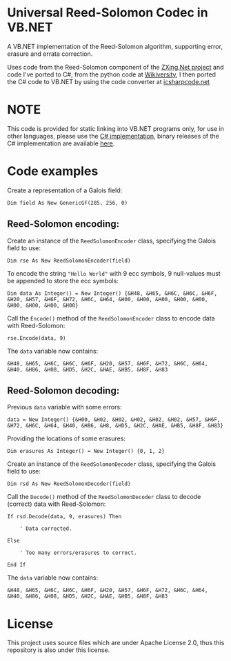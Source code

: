 # Universal Reed-Solomon Codec in VB.NET
A VB.NET implementation of the Reed-Solomon algorithm, supporting error, erasure and errata correction.

Uses code from the Reed-Solomon component of the [ZXing.Net project](https://github.com/micjahn/ZXing.Net/tree/master/Source/lib/common/reedsolomon) and code I've ported to C#, from the python code at [Wikiversity](https://en.wikiversity.org/wiki/Reed%E2%80%93Solomon_codes_for_coders), I then ported the C# code to VB.NET by using the code converter at [icsharpcode.net](https://codeconverter.icsharpcode.net/)

# NOTE

This code is provided for static linking into VB.NET programs only, for use in other languages, please use the [C# implementation](https://github.com/Sonic-The-Hedgehog-LNK1123/ReedSolomon), binary releases of the C# implementation are available [here](https://github.com/Sonic-The-Hedgehog-LNK1123/ReedSolomon/releases).

# Code examples

Create a representation of a Galois field:

```vbnet
Dim field As New GenericGF(285, 256, 0)
```

## Reed-Solomon encoding:

Create an instance of the `ReedSolomonEncoder` class, specifying the Galois field to use:

```vbnet
Dim rse As New ReedSolomonEncoder(field)
```

To encode the string `"Hello World"` with 9 ecc symbols, 9 null-values must be appended to store the ecc symbols:

```vbnet
Dim data As Integer() = New Integer() {&H48, &H65, &H6C, &H6C, &H6F, &H20, &H57, &H6F, &H72, &H6C, &H64, &H00, &H00, &H00, &H00, &H00, &H00, &H00, &H00, &H00}
```

Call the `Encode()` method of the `ReedSolomonEncoder` class to encode data with Reed-Solomon:

```vbnet
rse.Encode(data, 9)
```

The `data` variable now contains:

```
&H48, &H65, &H6C, &H6C, &H6F, &H20, &H57, &H6F, &H72, &H6C, &H64, &H40, &H86, &H08, &HD5, &H2C, &HAE, &HB5, &H8F, &H83
```

## Reed-Solomon decoding:

Previous `data` variable with some errors:

```vbnet
data = New Integer() {&H00, &H02, &H02, &H02, &H02, &H02, &H57, &H6F, &H72, &H6C, &H64, &H40, &H86, &H8, &HD5, &H2C, &HAE, &HB5, &H8F, &H83}
```

Providing the locations of some erasures:

```vbnet
Dim erasures As Integer() = New Integer() {0, 1, 2}
```

Create an instance of the `ReedSolomonDecoder` class, specifying the Galois field to use:

```vbnet
Dim rsd As New ReedSolomonDecoder(field)
```

Call the `Decode()` method of the `ReedSolomonDecoder` class to decode (correct) data with Reed-Solomon:

```vbnet
If rsd.Decode(data, 9, erasures) Then

    ' Data corrected.

Else

    ' Too many errors/erasures to correct.

End If
```

The `data` variable now contains:

```
&H48, &H65, &H6C, &H6C, &H6F, &H20, &H57, &H6F, &H72, &H6C, &H64, &H40, &H86, &H08, &HD5, &H2C, &HAE, &HB5, &H8F, &H83
```

# License

This project uses source files which are under Apache License 2.0, thus this repository is also under this license.
